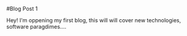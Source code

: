 #Blog Post 1


Hey! 
I'm oppening my first blog, this will will cover new technologies, software paragdimes....
